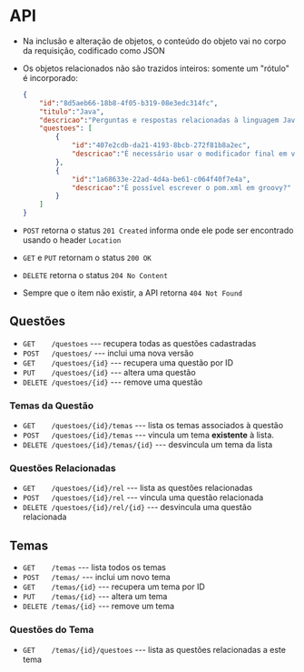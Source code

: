 API
===

- Na inclusão e alteração de objetos, o conteúdo do objeto vai no corpo da requisição, codificado como JSON
- Os objetos relacionados não são trazidos inteiros: somente um "rótulo" é incorporado:

    ```json
    {
        "id":"8d5aeb66-18b8-4f05-b319-08e3edc314fc",
        "titulo":"Java",
        "descricao":"Perguntas e respostas relacionadas à linguagem Java",
        "questoes": [
            {
                "id":"407e2cdb-da21-4193-8bcb-272f81b8a2ec",
                "descricao":"É necessário usar o modificador final em variáveis locais?"
            },
            {
                "id":"1a68633e-22ad-4d4a-be61-c064f40f7e4a",
                "descricao":"É possível escrever o pom.xml em groovy?"
            }
        ]
    }
    ```
- `POST` retorna o status `201 Created` informa onde ele pode ser encontrado usando o header `Location`
- `GET` e `PUT` retornam o status `200 OK` 
- `DELETE` retorna o status `204 No Content`
- Sempre que o item não existir, a API retorna `404 Not Found`

Questões
--------

- `GET    /questoes`  --- recupera todas as questões cadastradas
- `POST   /questoes/` --- inclui uma nova versão
- `GET    /questoes/{id}` --- recupera uma questão por ID
- `PUT    /questoes/{id}` --- altera uma questão
- `DELETE /questoes/{id}` --- remove uma questão

### Temas da Questão

- `GET    /questoes/{id}/temas` --- lista os temas associados à questão
- `POST   /questoes/{id}/temas` --- vincula um tema **existente** à lista.
- `DELETE /questoes/{id}/temas/{id}` --- desvincula um tema da lista

### Questões Relacionadas

- `GET    /questoes/{id}/rel` --- lista as questões relacionadas
- `POST   /questoes/{id}/rel` --- vincula uma questão relacionada
- `DELETE /questoes/{id}/rel/{id}` --- desvincula uma questão relacionada

Temas
-----

- `GET    /temas` --- lista todos os temas
- `POST   /temas/` ---  inclui um novo tema
- `GET    /temas/{id}` --- recupera um tema por ID
- `PUT    /temas/{id}` --- altera um tema
- `DELETE /temas/{id}` --- remove um tema

### Questões do Tema

- `GET    /temas/{id}/questoes` --- lista as questões relacionadas a este tema
